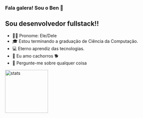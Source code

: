 ### Fala galera! Sou o Ben 👋

## Sou desenvolvedor fullstack!!
- 👨‍💻 Pronome: Ele/Dele 
- 🎓 Estou terminando a graduação de Ciência da Computação.
- 💻 Eterno aprendiz das tecnologias.
- 🥰 Eu amo cachorros 🐕
- 💬 Pergunte-me sobre qualquer coisa

<img height="140em" align="center" alt="stats" src="https://github-readme-stats.vercel.app/api?username=benhurfaria&count_private=true&theme=radical" height="400" />
